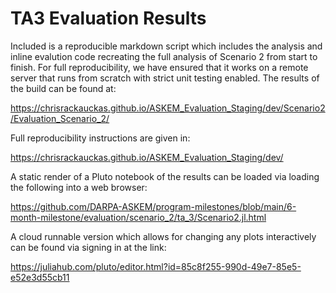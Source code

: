 # TA3 Evaluation Results

Included is a reproducible markdown script which includes the analysis and inline evalution code recreating
the full analysis of Scenario 2 from start to finish. For full reproducibility, we have ensured that it
works on a remote server that runs from scratch with strict unit testing enabled. The results of the build
can be found at:

https://chrisrackauckas.github.io/ASKEM_Evaluation_Staging/dev/Scenario2/Evaluation_Scenario_2/

Full reproducibility instructions are given in:

https://chrisrackauckas.github.io/ASKEM_Evaluation_Staging/dev/

A static render of a Pluto notebook of the results can be loaded via loading the following into a web browser:

https://github.com/DARPA-ASKEM/program-milestones/blob/main/6-month-milestone/evaluation/scenario_2/ta_3/Scenario2.jl.html

A cloud runnable version which allows for changing any plots interactively can be found via signing in at the link:

https://juliahub.com/pluto/editor.html?id=85c8f255-990d-49e7-85e5-e52e3d55cb11
